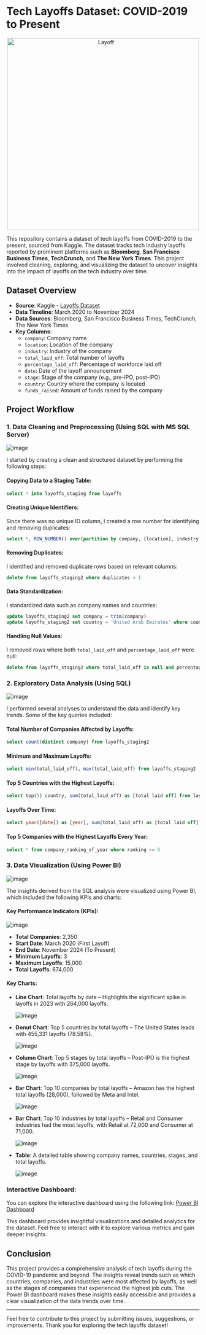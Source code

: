 # Tech Layoffs Dataset: COVID-2019 to Present
<div align="center">
  <img src="https://github.com/user-attachments/assets/f9c250b0-353e-48ad-97b2-6d1278a98920" alt="Layoff" width="500"/>
</div>


This repository contains a dataset of tech layoffs from COVID-2019 to the present, sourced from Kaggle. The dataset tracks tech industry layoffs reported by prominent platforms such as **Bloomberg**, **San Francisco Business Times**, **TechCrunch**, and **The New York Times**. This project involved cleaning, exploring, and visualizing the dataset to uncover insights into the impact of layoffs on the tech industry over time.

## Dataset Overview

- **Source**: Kaggle - [Layoffs Dataset](https://www.kaggle.com/datasets/swaptr/layoffs-2022)
- **Data Timeline**: March 2020 to November 2024
- **Data Sources**: Bloomberg, San Francisco Business Times, TechCrunch, The New York Times
- **Key Columns**:
  - `company`: Company name
  - `location`: Location of the company
  - `industry`: Industry of the company
  - `total_laid_off`: Total number of layoffs
  - `percentage_laid_off`: Percentage of workforce laid off
  - `date`: Date of the layoff announcement
  - `stage`: Stage of the company (e.g., pre-IPO, post-IPO)
  - `country`: Country where the company is located
  - `funds_raised`: Amount of funds raised by the company

## Project Workflow

### 1. **Data Cleaning and Preprocessing** (Using SQL with MS SQL Server)
![image](https://github.com/user-attachments/assets/c79cff60-d4f1-4e68-9049-4fedcae4ee81)


I started by creating a clean and structured dataset by performing the following steps:

#### Copying Data to a Staging Table:
```sql
select * into layoffs_staging from layoffs
```

#### Creating Unique Identifiers:
Since there was no unique ID column, I created a row number for identifying and removing duplicates:
```sql
select *, ROW_NUMBER() over(partition by company, [location], industry, total_laid_off, percentage_laid_off, [date], stage, country, funds_raised order by company) as row_num from layoffs_staging
```

#### Removing Duplicates:
I identified and removed duplicate rows based on relevant columns:
```sql
delete from layoffs_staging2 where duplicates > 1
```

#### Data Standardization:
I standardized data such as company names and countries:
```sql
update layoffs_staging2 set company = trim(company)
update layoffs_staging2 set country = 'United Arab Emirates' where country = 'UAE'
```

#### Handling Null Values:
I removed rows where both `total_laid_off` and `percentage_laid_off` were null:
```sql
delete from layoffs_staging2 where total_laid_off is null and percentage_laid_off is null
```

### 2. **Exploratory Data Analysis** (Using SQL)
![image](https://github.com/user-attachments/assets/82bde22f-28d9-4707-9795-165afa299ac8)


I performed several analyses to understand the data and identify key trends. Some of the key queries included:

#### Total Number of Companies Affected by Layoffs:
```sql
select count(distinct company) from layoffs_staging2
```

#### Minimum and Maximum Layoffs:
```sql
select min(total_laid_off), max(total_laid_off) from layoffs_staging2
```

#### Top 5 Countries with the Highest Layoffs:
```sql
select top(5) country, sum(total_laid_off) as [total laid off] from layoffs_staging2 group by country order by 2 desc
```

#### Layoffs Over Time:
```sql
select year([date]) as [year], sum(total_laid_off) as [total laid off] from layoffs_staging2 group by year([date]) order by 1
```

#### Top 5 Companies with the Highest Layoffs Every Year:
```sql
select * from company_ranking_of_year where ranking <= 5
```

### 3. **Data Visualization** (Using Power BI)
![image](https://github.com/user-attachments/assets/b73d04cb-e209-4fc9-bc91-15ef3261aa18)


The insights derived from the SQL analysis were visualized using Power BI, which included the following KPIs and charts:

#### Key Performance Indicators (KPIs):
![image](https://github.com/user-attachments/assets/a7c3cbb7-bec4-4d95-9511-6ddc32368c7d)

- **Total Companies**: 2,350
- **Start Date**: March 2020 (First Layoff)
- **End Date**: November 2024 (To Present)
- **Minimum Layoffs**: 3
- **Maximum Layoffs**: 15,000
- **Total Layoffs**: 674,000

#### Key Charts:
- **Line Chart**: Total layoffs by date – Highlights the significant spike in layoffs in 2023 with 264,000 layoffs.
  
  ![image](https://github.com/user-attachments/assets/4aaf0e5b-0e24-4a98-a120-3628ce608623)

- **Donut Chart**: Top 5 countries by total layoffs – The United States leads with 455,331 layoffs (78.58%).

  ![image](https://github.com/user-attachments/assets/4b9e3067-5997-4a5d-af9f-bb3b94807369)

- **Column Chart**: Top 5 stages by total layoffs – Post-IPO is the highest stage by layoffs with 375,000 layoffs.
  
  ![image](https://github.com/user-attachments/assets/9984c45e-87e8-490b-b907-edb9c8b2b51c)

- **Bar Chart**: Top 10 companies by total layoffs – Amazon has the highest total layoffs (28,000), followed by Meta and Intel.
  
  ![image](https://github.com/user-attachments/assets/7067d871-1d13-4883-8b4e-92d2d0984884)

- **Bar Chart**: Top 10 industries by total layoffs – Retail and Consumer industries had the most layoffs, with Retail at 72,000 and Consumer at 71,000.
  
  ![image](https://github.com/user-attachments/assets/92c407c4-1e89-4803-9a67-0ba242077314)

- **Table**: A detailed table showing company names, countries, stages, and total layoffs.
  
  ![image](https://github.com/user-attachments/assets/328a594b-b011-4bea-b3a1-cdf01d917caa)

### Interactive Dashboard:
  You can explore the interactive dashboard using the following link: [Power BI Dashboard](https://app.powerbi.com/view?r=eyJrIjoiOWU3NTUyZWUtMzVmNS00ZGI5LWIwMWMtNzFlNjU3MjI4NDA1IiwidCI6IjhmY2Y0Y2Q5LTJmZTQtNDU3MS04NDMxLWIxN2MzZjI5ZWZiMyJ9)
  
  This dashboard provides insightful visualizations and detailed analytics for the dataset. Feel free to interact with it to explore various metrics and gain deeper insights.

## Conclusion

This project provides a comprehensive analysis of tech layoffs during the COVID-19 pandemic and beyond. The insights reveal trends such as which countries, companies, and industries were most affected by layoffs, as well as the stages of companies that experienced the highest job cuts. The Power BI dashboard makes these insights easily accessible and provides a clear visualization of the data trends over time.

---

Feel free to contribute to this project by submitting issues, suggestions, or improvements. Thank you for exploring the tech layoffs dataset!
